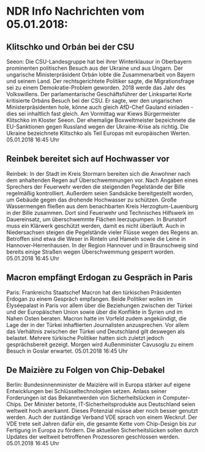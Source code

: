 # NDR Info Nachrichten vom 05.01.2018:


## Klitschko und Orbán bei der CSU
Seeon:	Die CSU-Landesgruppe hat bei ihrer Winterklausur in Oberbayern prominenten politischen Besuch aus der Ukraine und aus Ungarn. Der ungarische Ministerpräsident Orbán lobte die Zusammenarbeit von Bayern und seinem Land. Der rechtsgerichtete Politiker sagte, die Migrationsfrage sei zu einem Demokratie-Problem geworden. 2018 werde das Jahr des Volkswillens. Der parlamentarische Geschäftsführer der Linkspartei Korte kritisierte Orbáns Besuch bei der CSU. Er sagte, wer den ungarischen Ministerpräsidenten hole, könne auch gleich AfD-Chef Gauland einladen - dies sei inhaltlich fast gleich. Am Vormittag war Kiews Bürgermeister Klitschko im Kloster Seeon. Der ehemalige Boxweltmeister bezeichnete die EU-Sanktionen gegen Russland wegen der Ukraine-Krise als richtig. Die Ukraine bezeichnete Klitschko als Teil Europas mit europäischen Werten. 05.01.2018 16:45 Uhr 

## Reinbek bereitet sich auf Hochwasser vor
Reinbek: In der Stadt im Kreis Stormarn bereiten sich die Anwohner nach dem anhaltenden Regen auf Überschwemmungen vor. Nach Angaben eines Sprechers der Feuerwehr werden die steigenden Pegelstände der Bille regelmäßig kontrolliert. Außerdem seien Sandsäcke bereitgestellt worden, um Gebäude gegen das drohende Hochwasser zu schützen. Große Wassermengen fließen aus dem benachbarten Kreis Herzogtum-Lauenburg in der Bille zusammen. Dort sind Feuerwehr und Technisches Hilfswerk im Dauereinsatz, um überschwemmte Flächen leerzupumpen. In Brunstorf muss ein Klärwerk geschützt werden, damit es nicht überläuft. Auch in Niedersachsen steigen die Pegelstände vieler Flüsse wegen des Regens an. Betroffen sind etwa die Weser in Rinteln und Hameln sowie die Leine in Hannover-Herrenhausen. In der Region Hannover und in Braunschweig sind bereits einige Straßen wegen Überschwemmung gesperrt worden. 05.01.2018 16:45 Uhr 

## Macron empfängt Erdogan zu Gespräch in Paris
Paris: Frankreichs Staatschef Macron hat den türkischen Präsidenten Erdogan zu einem Gespräch empfangen. Beide Politiker wollen im Élyséepalast in Paris vor allem über die Beziehungen zwischen der Türkei und der Europäischen Union sowie über die Konflikte in Syrien und im Nahen Osten beraten. Macron hatte im Vorfeld zudem angekündigt, die Lage der in der Türkei inhaftierten Journalisten anzusprechen. Vor allem das Verhältnis zwischen der Türkei und Deutschland gilt deswegen als belastet. Mehrere türkische Politiker hatten sich zuletzt jedoch gesprächsbereit gezeigt. Morgen wird Außenminister Cavusoglu zu einem Besuch in Goslar erwartet. 05.01.2018 16:45 Uhr 

## De Maizière zu Folgen von Chip-Debakel
Berlin: Bundesinnenminister de Maizière will in Europa stärker auf eigene Entwicklungen bei Schlüsseltechnologien setzen. Anlass seiner Forderungen ist das Bekanntwerden von Sicherheitslücken in Computer-Chips. Der Minister betonte, IT-Sicherheitsprodukte aus Deutschland seien weltweit hoch anerkannt. Dieses Potenzial müsse aber noch besser genutzt werden. Auch der zuständige Verband VDE sprach von einem Weckruf. Der VDE trete seit Jahren dafür ein, die gesamte Kette vom Chip-Design bis zur Fertigung in Europa zu fördern. Die aktuellen Sicherheitslücken sollen durch Updates der weltweit betroffenen Prozessoren geschlossen werden. 05.01.2018 16:45 Uhr 

